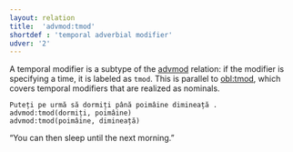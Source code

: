 ```yaml
---
layout: relation
title:  'advmod:tmod'
shortdef : 'temporal adverbial modifier'
udver: '2'
---
```


A temporal modifier is a subtype of the [advmod]() relation: if the modifier is specifying a time, it is labeled as `tmod`.
This is parallel to [obl:tmod](), which covers temporal modifiers that are realized as nominals.

~~~ sdparse
Puteți pe urmă să dormiți până poimâine dimineață .
advmod:tmod(dormiți, poimâine)
advmod:tmod(poimâine, dimineață)
~~~

“You can then sleep until the next morning.”

<!-- Interlanguage links updated Po 11. listopadu 2024, 20:10:24 CET -->
